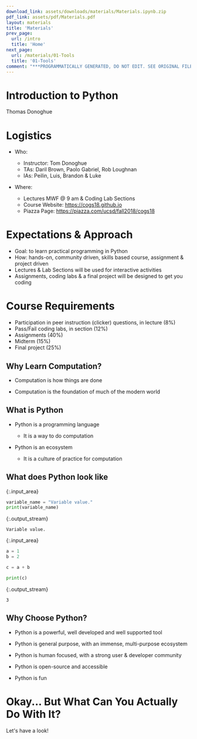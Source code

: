 ```yaml
---
download_link: assets/downloads/materials/Materials.ipynb.zip
pdf_link: assets/pdf/Materials.pdf
layout: materials
title: 'Materials'
prev_page:
  url: /intro
  title: 'Home'
next_page:
  url: /materials/01-Tools
  title: '01-Tools'
comment: "***PROGRAMMATICALLY GENERATED, DO NOT EDIT. SEE ORIGINAL FILES IN /content***"
---
```


# Introduction to Python

Thomas Donoghue

# Logistics

- Who:
    - Instructor: Tom Donoghue
    - TAs: Daril Brown, Paolo Gabriel, Rob Loughnan
    - IAs: Peilin, Luis, Brandon & Luke

- Where:
    - Lectures MWF @ 9 am & Coding Lab Sections
    - Course Website: https://cogs18.github.io
    - Piazza Page: https://piazza.com/ucsd/fall2018/cogs18

# Expectations & Approach

- Goal: to learn practical programming in Python
- How: hands-on, community driven, skills based course, assignment & project driven
- Lectures & Lab Sections will be used for interactive activities
- Assignments, coding labs & a final project will be designed to get you coding

# Course Requirements

- Participation in peer instruction (clicker) questions, in lecture (8%) 
- Pass/Fail coding labs, in section (12%)
- Assignments (40%) 
- Midterm (15%)
- Final project (25%)

## Why Learn Computation?

- Computation is how things are done

- Computation is the foundation of much of the modern world

## What is Python


- Python is a programming language
    - It is a way to do computation

- Python is an ecosystem
    - It is a culture of practice for computation

## What does Python look like



{:.input_area}
```python
variable_name = "Variable value."
print(variable_name)
```


{:.output_stream}
```
Variable value.

```



{:.input_area}
```python
a = 1
b = 2

c = a + b

print(c)
```


{:.output_stream}
```
3

```

## Why Choose Python?

- Python is a powerful, well developed and well supported tool

- Python is general purpose, with an immense, multi-purpose ecosystem

- Python is human focused, with a strong user & developer community 

- Python is open-source and accessible

- Python is fun

# Okay... But What Can You Actually Do With It?

Let's have a look!
